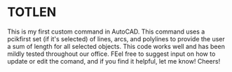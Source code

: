 # TOTLEN

This is my first custom command in AutoCAD.  This command uses a pcikfirst set (if it's selected) of 
lines, arcs, and polylines to provide the user a sum of length for all selected objects.  This code 
works well and has been mildly tested throughout our office.  FEel free to suggest input on how to 
update or edit the comand, and if you find it helpful, let me know! Cheers! 
